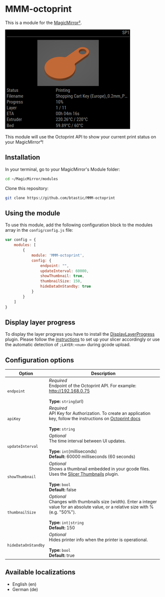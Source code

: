 # MMM-octoprint

This is a module for the [MagicMirror²](https://github.com/MichMich/MagicMirror/).

![screenshot](.github/example.png)

This module will use the Octoprint API to show your current print status on your MagicMirror²!

## Installation

In your terminal, go to your MagicMirror's Module folder:

```bash
cd ~/MagicMirror/modules
```

Clone this repository:

```bash
git clone https://github.com/btastic/MMM-octoprint
```

## Using the module

To use this module, add the following configuration block to the modules array in the `config/config.js` file:
```js
var config = {
    modules: [
        {
            module: 'MMM-octoprint',
            config: {
                endpoint: "",
                updateInterval: 60000,
                showThumbnail: true,
                thumbnailSize: 150,
                hideDataOnStandby: true
            }
        }
    ]
}
```

## Display layer progress
To display the layer progress you have to install the [DisplayLayerProgress](https://plugins.octoprint.org/plugins/DisplayLayerProgress/) plugin. Please follow the [instructions](https://github.com/OllisGit/OctoPrint-DisplayLayerProgress/wiki/How-does-the-plugin-works) to set up your slicer accordingly or use the automatic detection of `;LAYER:<num>` during gcode upload.

## Configuration options

| Option               | Description
|--------------------- |-----------
| `endpoint`           | *Required* <br>Endpoint of the Octoprint API. For example: http://192.168.0.75<br><br>**Type:** `string`(url) 
| `apiKey`           | *Required* <br>API Key for Authorization. To create an application key, follow the instructions on [Octoprint docs](https://docs.octoprint.org/en/master/bundledplugins/appkeys.html)<br><br>**Type:** `string` 
| `updateInterval`     | *Optional* <br>The time interval between UI updates.<br><br>**Type:** `int`(milliseconds)<br>**Default:** 60000 milliseconds (60 seconds)
| `showThumbnail`      | *Optional* <br>Shows a thumbnail embedded in your gcode files. Uses the [Slicer Thumbnails](https://plugins.octoprint.org/plugins/prusaslicerthumbnails/) plugin.<br><br>**Type:** `bool` <br>**Default:** false
| `thumbnailSize`      | *Optional* <br>Changes with thumbnails size (width). Enter a integer value for an absolute value, or a relative size with % (e.g. "50%").<br><br>**Type:** `int\|string` <br>**Default:** 150
| `hideDataOnStandby`  | *Optional* <br>Hides printer info when the printer is operational.<br><br>**Type:** `bool` <br>**Default:** true

## Available localizations
- English (en)
- German (de)